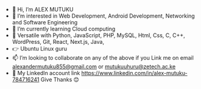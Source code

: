 - 👋 Hi, I’m ALEX MUTUKU
- 👀 I’m interested in Web Development, Android Development, Networking and Software Engineering
- 🌱 I’m currently learning Cloud computing
- 🌽 Versatile with Python, JavaScript, PHP, MySQL, Html, Css, C, C++, WordPress, Git, React, Next.js, Java,
- 👉 Ubuntu Linux guru
- 📫 I’m looking to collaborate on any of the above if you Link me on email alexandermutuku855@gmail.com or mutukuuhuru@zetech.ac.ke
- 🦁 My LinkedIn account link https://www.linkedin.com/in/alex-mutuku-784716241
       Give Thanks 😊
